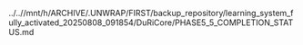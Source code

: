 ../..//mnt/h/ARCHIVE/.UNWRAP/FIRST/backup_repository/learning_system_fully_activated_20250808_091854/DuRiCore/PHASE5_5_COMPLETION_STATUS.md